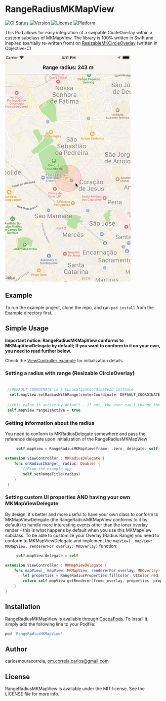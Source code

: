 # RangeRadiusMKMapView

[![CI Status](http://img.shields.io/travis/carlosmouracorreia/RangeRadiusMKMapView.svg?style=flat)](https://travis-ci.org/carlosmouracorreia/RangeRadiusMKMapView)
[![Version](https://img.shields.io/cocoapods/v/RangeRadiusMKMapView.svg?style=flat)](http://cocoapods.org/pods/RangeRadiusMKMapView)
[![License](https://img.shields.io/cocoapods/l/RangeRadiusMKMapView.svg?style=flat)](http://cocoapods.org/pods/RangeRadiusMKMapView)
[![Platform](https://img.shields.io/cocoapods/p/RangeRadiusMKMapView.svg?style=flat)](http://cocoapods.org/pods/RangeRadiusMKMapView)


This Pod allows for easy integration of a swipable CircleOverlay within a custom subclass of MKMapView.
The library is 100% written in Swift and inspired (partially re-written from) on [ResizableMKCircleOverlay](https://github.com/OrbJapan/ResizableMKCircleOverlay) (written in Objective-C)

![alt text](https://github.com/carlosmouracorreia/RangeRadiusMKMapView/blob/master/usage.gif)

## Example

To run the example project, clone the repo, and run `pod install` from the Example directory first.

## Simple Usage

**Important notice: RangeRadiusMKMapView conforms to MKMapViewDelegate by default; If you want to conform to it on your own, you need to read further below.**

Check the [ViewController example](Example/RangeRadiusMKMapView/ViewController.swift) for initialization details.

### Setting a radius with range (Resizable CircleOverlay)

```Swift

 //DEFAULT_COORDINATE is a CLLocationCoordinate2D instance
  self.mapView.setRadiusWithRange(centerCoordinate: DEFAULT_COORDINATE, startRadius: 200, minRadius: 100, maxRadius: 4000)
 
 //this value is active by default - if not, the user can't change the radius
 self.mapView.rangeIsActive = true
```

### Getting information about the radius

You need to conform to MKRadiusDelegate somewhere and pass the reference delegate upon initialization of the RangeRadiusMKMapView

```Swift 
	 self.mapView = RangeRadiusMKMapView(frame: .zero, delegate: self)
```

```Swift 
extension ViewController : MKRadiusDelegate {
    func onRadiusChange(_ radius: Double) {
    	//From the example app
       	self.setRangeTitle(radius)
   	}
 }

```


### Setting custom UI properties AND having your own MKMapViewDelegate

By design, it's better and more useful to have your own class to conform to MKMapViewDelegate (the RangeRadiusMKMapView conforms to it by default) to handle more interesting events other than the loner overlay render - this is what happens by default when you use this MKMapView subclass. To be able to customize your Overlay (Radius Range) you need to conform to MKMapViewDelegate and implement the `mapView(_ mapView: MKMapView, rendererFor overlay: MKOverlay)` function:


```Swift 
	 self.mapView.delegate = self
```

```Swift 
extension ViewController : MKMapViewDelegate {
    func mapView(_ mapView: MKMapView, rendererFor overlay: MKOverlay) -> MKOverlayRenderer {
       	let properties = RangeRadiusProperties(fillColor: UIColor.red, alpha: 0.5, border: 50, borderColor: UIColor.black)
       	return self.mapView.getRenderer(from: overlay, properties: properties)
   	}
}
```



## Installation

RangeRadiusMKMapView is available through [CocoaPods](http://cocoapods.org). To install
it, simply add the following line to your Podfile:

```ruby
pod 'RangeRadiusMKMapView'
```

## Author

carlosmouracorreia, pm.correia.carlos@gmail.com

## License

RangeRadiusMKMapView is available under the MIT license. See the LICENSE file for more info.
